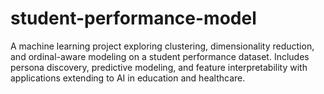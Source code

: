 # student-performance-model
A machine learning project exploring clustering, dimensionality reduction, and ordinal-aware modeling on a student performance dataset. Includes persona discovery, predictive modeling, and feature interpretability with applications extending to AI in education and healthcare.
